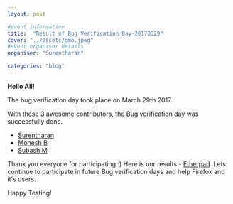 ```yaml
---
layout: post

#event information
title:  "Result of Bug Verification Day-20170329"
cover: "../assets/qmo.jpeg"
#event organiser details
organiser: "Surentharan"

categories: "blog"
---
```


**Hello All!**

<p>The  bug verification day took place on March 29th 2017.</p>
<p>With these 3 awesome contributors, the Bug verification day was successfully done.</p>

- [Surentharan](https://twitter.com/surentharan7)
- [Monesh B](https://twitter.com/moneshb7)
- [Subash M](https://twitter.com/subashhiphop)

Thank you everyone for participating :)
Here is our results - [Etherpad](https://public.etherpad-mozilla.org/p/MozillaIN_QA_Bug_Verification_day_20170329). Lets continue to participate in future Bug verification days and help Firefox and it's users.
<p>Happy Testing!</p>
